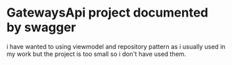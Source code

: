 # GatewaysApi project documented by swagger
i have wanted to using viewmodel and repository pattern as i usually used in my work but the project is too small so i don't have used them.
